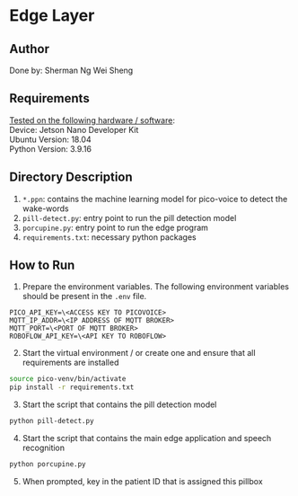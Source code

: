 # Edge Layer
## Author
Done by: Sherman Ng Wei Sheng

## Requirements
<u>Tested on the following hardware / software</u>:<br/>
Device: Jetson Nano Developer Kit<br/>
Ubuntu Version: 18.04<br/>
Python Version: 3.9.16<br/>

## Directory Description
1. `*.ppn`: contains the machine learning model for pico-voice to detect the wake-words
2. `pill-detect.py`: entry point to run the pill detection model
3. `porcupine.py`: entry point to run the edge program
4. `requirements.txt`: necessary python packages

## How to Run
1. Prepare the environment variables. The following environment variables should be present in the `.env` file.
```
PICO_API_KEY=\<ACCESS KEY TO PICOVOICE>
MQTT_IP_ADDR=\<IP ADDRESS OF MQTT BROKER>
MQTT_PORT=\<PORT OF MQTT BROKER>
ROBOFLOW_API_KEY=\<API KEY TO ROBOFLOW>
```
2. Start the virtual environment / or create one and ensure that all requirements are installed
```bash
source pico-venv/bin/activate
pip install -r requirements.txt
```
3. Start the script that contains the pill detection model
```bash
python pill-detect.py
```
4. Start the script that contains the main edge application and speech recognition
```bash
python porcupine.py
```
5. When prompted, key in the patient ID that is assigned this pillbox
